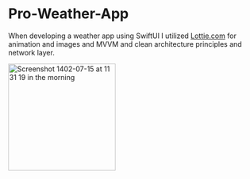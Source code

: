 # Pro-Weather-App

When developing a weather app using SwiftUI
I utilized [Lottie.com](https://lottiefiles.com/) for animation and images
and MVVM and clean architecture principles and network layer.


<img width="216" alt="Screenshot 1402-07-15 at 11 31 19 in the morning" src="https://github.com/MHanifeh/Pro-Weather-App/assets/97763355/b3228512-0deb-45d8-a161-2995576a2a3f">


